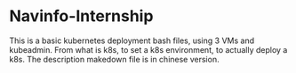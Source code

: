 # Navinfo-Internship
This is a basic kubernetes deployment bash files, using 3 VMs and kubeadmin. From what is k8s, to set a k8s environment, to actually deploy a k8s.
The description makedown file is in chinese version.
